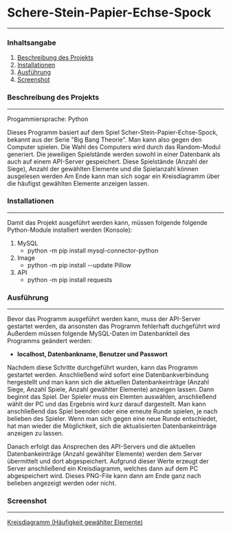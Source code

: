 # Schere-Stein-Papier-Echse-Spock
***
### Inhaltsangabe
1. [Beschreibung des Projekts](#beschreibungdesprojekts)
2. [Installationen](#installationen)
3. [Ausführung](#ausführung)
4. [Screenshot](#screenshot)

### Beschreibung des Projekts
***
Progammiersprache: Python

Dieses Programm basiert auf dem Spiel Scher-Stein-Papier-Echse-Spock, bekannt aus der Serie "Big Bang Theorie". 
Man kann also gegen den Computer spielen. Die Wahl des Computers wird durch das Random-Modul generiert. 
Die jeweiligen Spielstände werden sowohl in einer Datenbank als auch auf einem API-Server gespeichert. 
Diese Spielstände (Anzahl der Siege), Anzahl der gewählten Elemente und die Spielanzahl können ausgelesen werden 
Am Ende kann man sich sogar ein Kreisdiagramm über die häufigst gewählten Elemente anzeigen lassen. 

### Installationen
***
Damit das Projekt ausgeführt werden kann, müssen folgende folgende Python-Module installiert werden (Konsole):
1. MySQL
    * python -m pip install mysql-connector-python
2. Image
    * python -m pip install --update Pillow
3. API
    * python -m pip install requests

### Ausführung
***
Bevor das Programm ausgeführt werden kann, muss der API-Server gestartet werden, da ansonsten das Programm fehlerhaft duchgeführt wird
Außerdem müssen folgende MySQL-Daten im Datenbankteil des Programms geändert werden:

* **localhost, Datenbankname, Benutzer und Passwort**

Nachdem diese Schritte durchgeführt wurden, kann das Programm gestartet werden. Anschließend wird sofort eine Datenbankverbindung hergestellt und man
kann sich die aktuellen Datenbankeinträge (Anzahl Siege, Anzahl Spiele, Anzahl gewählter Elemente) anzeigen lassen. Dann beginnt das Spiel.
Der Spieler muss ein Elemten auswählen, anschließend wählt der PC und das Ergebnis wird kurz darauf dargestellt. Man kann anschließend das Spiel beenden oder eine 
erneute Runde spielen, je nach belieben des Spieler. Wenn man sich gegen eine neue Runde entschiedet, hat man wieder die Möglichkeit, sich die aktualisierten Datenbankeinträge
anzeigen zu lassen. 

Danach erfolgt das Ansprechen des API-Servers und die aktuellen Datenbankeinträge (Anzahl gewählter Elemente) werden dem Server übermittelt und dort abgespeichert.
Aufgrund dieser Werte erzeugt der Server anschließend ein Kreisdiagramm, welches dann auf dem PC abgespeichert wird. Dieses PNG-File kann dann am Ende ganz nach belieben
angezeigt werden oder nicht. 

### Screenshot
***
[Kreisdiagramm (Häufigkeit gewählter Elemente)](https://github.com/SimonHauser12/Github/tree/master/5.Klasse/Python/Projekte/Projekt1/SchereSteinPapier/chart.png?raw=true)
